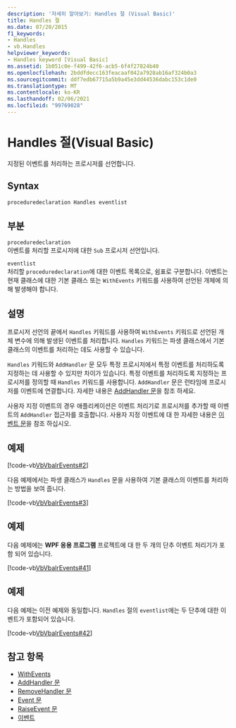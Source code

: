 ```yaml
---
description: '자세히 알아보기: Handles 절 (Visual Basic)'
title: Handles 절
ms.date: 07/20/2015
f1_keywords:
- Handles
- vb.Handles
helpviewer_keywords:
- Handles keyword [Visual Basic]
ms.assetid: 1b051c0e-f499-42f6-acb5-6f4f27824b40
ms.openlocfilehash: 2bddfdecc163feacaaf042a7928ab16af324b0a3
ms.sourcegitcommit: ddf7edb67715a5b9a45e3dd44536dabc153c1de0
ms.translationtype: MT
ms.contentlocale: ko-KR
ms.lasthandoff: 02/06/2021
ms.locfileid: "99769028"
---
```

# <a name="handles-clause-visual-basic"></a>Handles 절(Visual Basic)

지정된 이벤트를 처리하는 프로시저를 선언합니다.  
  
## <a name="syntax"></a>Syntax  
  
```vb  
proceduredeclaration Handles eventlist  
```  
  
## <a name="parts"></a>부분  

 `proceduredeclaration`  
 이벤트를 처리할 프로시저에 대한 `Sub` 프로시저 선언입니다.  
  
 `eventlist`  
 처리할 `proceduredeclaration`에 대한 이벤트 목록으로, 쉼표로 구분합니다. 이벤트는 현재 클래스에 대한 기본 클래스 또는 `WithEvents` 키워드를 사용하여 선언된 개체에 의해 발생해야 합니다.  
  
## <a name="remarks"></a>설명  

 프로시저 선언의 끝에서 `Handles` 키워드를 사용하여 `WithEvents` 키워드로 선언된 개체 변수에 의해 발생된 이벤트를 처리합니다. `Handles` 키워드는 파생 클래스에서 기본 클래스의 이벤트를 처리하는 데도 사용할 수 있습니다.  
  
 `Handles` 키워드와 `AddHandler` 문 모두 특정 프로시저에서 특정 이벤트를 처리하도록 지정하는 데 사용할 수 있지만 차이가 있습니다. 특정 이벤트를 처리하도록 지정하는 프로시저를 정의할 때 `Handles` 키워드를 사용합니다. `AddHandler` 문은 런타임에 프로시저를 이벤트에 연결합니다. 자세한 내용은 [AddHandler 문](addhandler-statement.md)을 참조 하세요.  
  
 사용자 지정 이벤트의 경우 애플리케이션은 이벤트 처리기로 프로시저를 추가할 때 이벤트의 `AddHandler` 접근자를 호출합니다. 사용자 지정 이벤트에 대 한 자세한 내용은 [이벤트 문](event-statement.md)을 참조 하십시오.  
  
## <a name="example"></a>예제  

 [!code-vb[VbVbalrEvents#2](~/samples/snippets/visualbasic/VS_Snippets_VBCSharp/VbVbalrEvents/VB/Class1.vb#2)]  
  
 다음 예제에서는 파생 클래스가 `Handles` 문을 사용하여 기본 클래스의 이벤트를 처리하는 방법을 보여 줍니다.  
  
 [!code-vb[VbVbalrEvents#3](~/samples/snippets/visualbasic/VS_Snippets_VBCSharp/VbVbalrEvents/VB/Class1.vb#3)]  
  
## <a name="example"></a>예제  

 다음 예제에는 **WPF 응용 프로그램** 프로젝트에 대 한 두 개의 단추 이벤트 처리기가 포함 되어 있습니다.  
  
 [!code-vb[VbVbalrEvents#41](~/samples/snippets/visualbasic/VS_Snippets_VBCSharp/VbVbalrEvents/VB/class3.vb#41)]  
  
## <a name="example"></a>예제  

 다음 예제는 이전 예제와 동일합니다. `Handles` 절의 `eventlist`에는 두 단추에 대한 이벤트가 포함되어 있습니다.  
  
 [!code-vb[VbVbalrEvents#42](~/samples/snippets/visualbasic/VS_Snippets_VBCSharp/VbVbalrEvents/VB/class3.vb#42)]  
  
## <a name="see-also"></a>참고 항목

- [WithEvents](../modifiers/withevents.md)
- [AddHandler 문](addhandler-statement.md)
- [RemoveHandler 문](removehandler-statement.md)
- [Event 문](event-statement.md)
- [RaiseEvent 문](raiseevent-statement.md)
- [이벤트](../../programming-guide/language-features/events/index.md)
